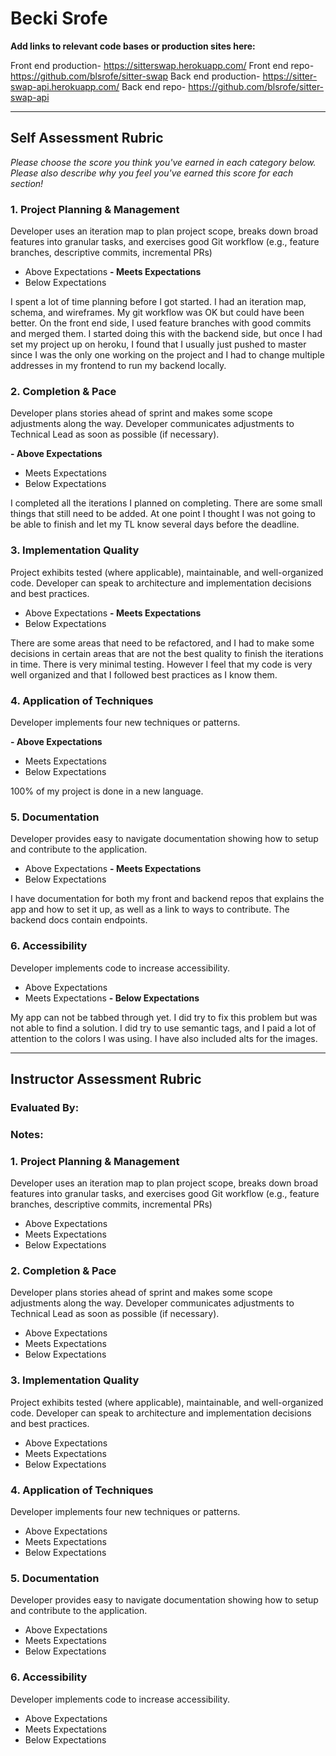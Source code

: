 # Becki Srofe

**Add links to relevant code bases or production sites here:**

Front end production- https://sitterswap.herokuapp.com/
Front end repo- https://github.com/blsrofe/sitter-swap
Back end production- https://sitter-swap-api.herokuapp.com/
Back end repo- https://github.com/blsrofe/sitter-swap-api

---------------

Self Assessment Rubric
------------

_Please choose the score you think you've earned in each category below. Please also describe why you feel you've earned this score for each section!_

### 1. Project Planning & Management

Developer uses an iteration map to plan project scope, breaks down broad features into granular tasks, and exercises good Git workflow (e.g., feature branches, descriptive commits, incremental PRs)

- Above Expectations
**- Meets Expectations**
- Below Expectations

I spent a lot of time planning before I got started. I had an iteration map, schema, and wireframes. My git workflow was OK but could have been better. On the front end side, I used feature branches with good commits and merged them. I started doing this with the backend side, but once I had set my project up on heroku, I found that I usually just pushed to master since I was the only one working on the project and I had to change multiple addresses in my frontend to run my backend locally.

### 2. Completion & Pace

Developer plans stories ahead of sprint and makes some scope adjustments along the way. Developer communicates adjustments to Technical Lead as soon as possible (if necessary).

**- Above Expectations**
- Meets Expectations
- Below Expectations

I completed all the iterations I planned on completing. There are some small things that still need to be added. At one point I thought I was not going to be able to finish and let my TL know several days before the deadline.

### 3. Implementation Quality

Project exhibits tested (where applicable), maintainable, and well-organized code. Developer can speak to architecture and implementation decisions and best practices.

- Above Expectations
**- Meets Expectations**
- Below Expectations

There are some areas that need to be refactored, and I had to make some decisions in certain areas that are not the best quality to finish the iterations in time. There is very minimal testing. However I feel that my code is very well organized and that I followed best practices as I know them.

### 4. Application of Techniques

Developer implements four new techniques or patterns.

**- Above Expectations**
- Meets Expectations
- Below Expectations

100% of my project is done in a new language.

### 5. Documentation

Developer provides easy to navigate documentation showing how to setup and contribute to the application.

- Above Expectations
**- Meets Expectations**
- Below Expectations

I have documentation for both my front and backend repos that explains the app and how to set it up, as well as a link to ways to contribute. The backend docs contain endpoints.

### 6. Accessibility

Developer implements code to increase accessibility.

- Above Expectations
- Meets Expectations
**- Below Expectations**

My app can not be tabbed through yet. I did try to fix this problem but was not able to find a solution. I did try to use semantic tags, and I paid a lot of attention to the colors I was using. I have also included alts for the images.


---------------


Instructor Assessment Rubric
------------

### Evaluated By:

### Notes:

### 1. Project Planning & Management

Developer uses an iteration map to plan project scope, breaks down broad features into granular tasks, and exercises good Git workflow (e.g., feature branches, descriptive commits, incremental PRs)

- Above Expectations
- Meets Expectations
- Below Expectations

### 2. Completion & Pace

Developer plans stories ahead of sprint and makes some scope adjustments along the way. Developer communicates adjustments to Technical Lead as soon as possible (if necessary).

- Above Expectations
- Meets Expectations
- Below Expectations

### 3. Implementation Quality

Project exhibits tested (where applicable), maintainable, and well-organized code. Developer can speak to architecture and implementation decisions and best practices.

- Above Expectations
- Meets Expectations
- Below Expectations

### 4. Application of Techniques

Developer implements four new techniques or patterns.

- Above Expectations
- Meets Expectations
- Below Expectations

### 5. Documentation

Developer provides easy to navigate documentation showing how to setup and contribute to the application.

- Above Expectations
- Meets Expectations
- Below Expectations

### 6. Accessibility

Developer implements code to increase accessibility.

- Above Expectations
- Meets Expectations
- Below Expectations
